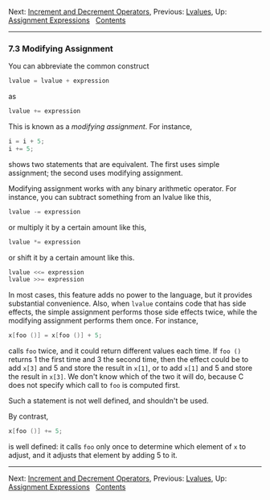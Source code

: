 Next: [Increment and Decrement Operators](Increment_002fDecrement.md),
Previous: [Lvalues](Lvalues.md), Up: [Assignment
Expressions](Assignment-Expressions.md)  
[Contents](index.md#SEC_Contents "Table of contents")  

------------------------------------------------------------------------


### 7.3 Modifying Assignment 


You can abbreviate the common construct

``` C
lvalue = lvalue + expression
```

as

``` C
lvalue += expression
```

This is known as a *modifying assignment*. For instance,

``` C
i = i + 5;
i += 5;
```

shows two statements that are equivalent. The first uses simple
assignment; the second uses modifying assignment.

Modifying assignment works with any binary arithmetic operator. For
instance, you can subtract something from an lvalue like this,

``` C
lvalue -= expression
```

or multiply it by a certain amount like this,

``` C
lvalue *= expression
```

or shift it by a certain amount like this.

``` C
lvalue <<= expression
lvalue >>= expression
```

In most cases, this feature adds no power to the language, but it
provides substantial convenience. Also, when `lvalue`
contains code that has side effects, the simple assignment performs
those side effects twice, while the modifying assignment performs them
once. For instance,

``` C
x[foo ()] = x[foo ()] + 5;
```

calls `foo` twice, and it could return different values each time. If
`foo ()` returns 1 the first time and 3 the second time, then the effect
could be to add `x[3]` and 5 and store the result in `x[1]`, or to add
`x[1]` and 5 and store the result in `x[3]`. We don't know which of the
two it will do, because C does not specify which call to `foo` is
computed first.

Such a statement is not well defined, and shouldn't be used.

By contrast,

``` C
x[foo ()] += 5;
```

is well defined: it calls `foo` only once to determine which element of
`x` to adjust, and it adjusts that element by adding 5 to it.

------------------------------------------------------------------------

Next: [Increment and Decrement Operators](Increment_002fDecrement.md),
Previous: [Lvalues](Lvalues.md), Up: [Assignment
Expressions](Assignment-Expressions.md)  
[Contents](index.md#SEC_Contents "Table of contents")  
